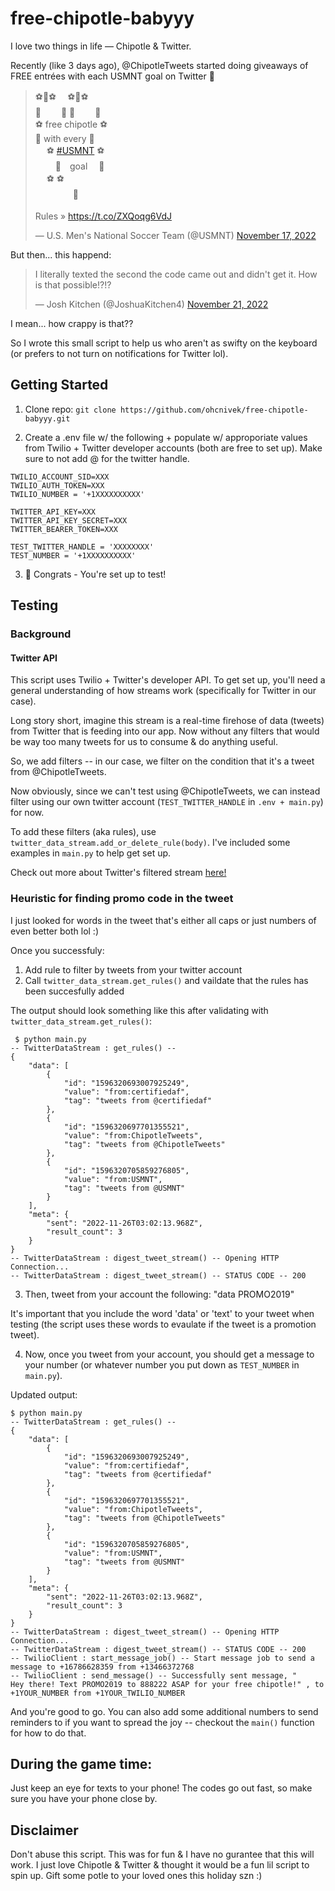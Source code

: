 # free-chipotle-babyyy

I love two things in life — Chipotle & Twitter.

Recently (like 3 days ago), @ChipotleTweets started doing giveaways of FREE entrées with each USMNT goal on Twitter 💸

<blockquote class="twitter-tweet" data-theme="light"><p lang="en" dir="ltr">⚽️🌯⚽️　 ⚽️🌯⚽️<br> 🌯　　 🌯 🌯　　 🌯<br>⚽️ free chipotle ⚽️<br> 🌯 with every 🌯<br>　 ⚽️ <a href="https://twitter.com/hashtag/USMNT?src=hash&amp;ref_src=twsrc%5Etfw">#USMNT</a> ⚽️<br>　　 🌯　goal　 🌯<br>　 ⚽️ ⚽️<br>　　　　 🌯<br><br>Rules » <a href="https://t.co/ZXQoqg6VdJ">https://t.co/ZXQoqg6VdJ</a></p>&mdash; U.S. Men&#39;s National Soccer Team (@USMNT) <a href="https://twitter.com/USMNT/status/1593288245189611520?ref_src=twsrc%5Etfw">November 17, 2022</a></blockquote>

But then... this happend:

<blockquote class="twitter-tweet" data-conversation="none" data-theme="light"><p lang="en" dir="ltr">I literally texted the second the code came out and didn&#39;t get it. How is that possible!?!?</p>&mdash; Josh Kitchen (@JoshuaKitchen4) <a href="https://twitter.com/JoshuaKitchen4/status/1594778716638355456?ref_src=twsrc%5Etfw">November 21, 2022</a></blockquote>

I mean... how crappy is that??

So I wrote this small script to help us who aren't as swifty on the keyboard (or prefers to not turn on notifications for Twitter lol).

## Getting Started

1. Clone repo: `git clone https://github.com/ohcnivek/free-chipotle-babyyy.git`

2. Create a .env file w/ the following + populate w/ approporiate values from Twilio + Twitter developer accounts (both are free to set up). Make sure to not add @ for the twitter handle.

```
TWILIO_ACCOUNT_SID=XXX
TWILIO_AUTH_TOKEN=XXX
TWILIO_NUMBER = '+1XXXXXXXXXX'

TWITTER_API_KEY=XXX
TWITTER_API_KEY_SECRET=XXX
TWITTER_BEARER_TOKEN=XXX

TEST_TWITTER_HANDLE = 'XXXXXXXX'
TEST_NUMBER = '+1XXXXXXXXXX'
```

3. 🎊 Congrats - You're set up to test!

## Testing

### Background

#### Twitter API

This script uses Twilio + Twitter's developer API. To get set up, you'll need a general understanding of how streams work (specifically for Twitter in our case).

Long story short, imagine this stream is a real-time firehose of data (tweets) from Twitter that is feeding into our app. Now without any filters that would be way too many tweets for us to consume & do anything useful.

So, we add filters -- in our case, we filter on the condition that it's a tweet from @ChipotleTweets.

Now obviously, since we can't test using @ChipotleTweets, we can instead filter using our own twitter account (`TEST_TWITTER_HANDLE` in `.env + main.py`) for now.

To add these filters (aka rules), use `twitter_data_stream.add_or_delete_rule(body)`. I've included some examples in `main.py` to help get set up.

Check out more about Twitter's filtered stream [here!](https://developer.twitter.com/en/docs/twitter-api/tweets/filtered-stream/introduction)

### Heuristic for finding promo code in the tweet

I just looked for words in the tweet that's either all caps or just numbers of even better both lol :)

Once you successfuly:

1. Add rule to filter by tweets from your twitter account
2. Call `twitter_data_stream.get_rules()` and vaildate that the rules has been succesfully added

The output should look something like this after validating with `twitter_data_stream.get_rules()`:

```
 $ python main.py
-- TwitterDataStream : get_rules() --
{
    "data": [
        {
            "id": "1596320693007925249",
            "value": "from:certifiedaf",
            "tag": "tweets from @certifiedaf"
        },
        {
            "id": "1596320697701355521",
            "value": "from:ChipotleTweets",
            "tag": "tweets from @ChipotleTweets"
        },
        {
            "id": "1596320705859276805",
            "value": "from:USMNT",
            "tag": "tweets from @USMNT"
        }
    ],
    "meta": {
        "sent": "2022-11-26T03:02:13.968Z",
        "result_count": 3
    }
}
-- TwitterDataStream : digest_tweet_stream() -- Opening HTTP Connection...
-- TwitterDataStream : digest_tweet_stream() -- STATUS CODE -- 200
```

3. Then, tweet from your account the following:
"data PROMO2019" 

It's important that you include the word 'data' or 'text' to your tweet when testing (the script uses these words to evaulate if the tweet is a promotion tweet).

4. Now, once you tweet from your account, you should get a message to your number (or whatever number you put down as `TEST_NUMBER` in `main.py`).

Updated output:

```
$ python main.py
-- TwitterDataStream : get_rules() --
{
    "data": [
        {
            "id": "1596320693007925249",
            "value": "from:certifiedaf",
            "tag": "tweets from @certifiedaf"
        },
        {
            "id": "1596320697701355521",
            "value": "from:ChipotleTweets",
            "tag": "tweets from @ChipotleTweets"
        },
        {
            "id": "1596320705859276805",
            "value": "from:USMNT",
            "tag": "tweets from @USMNT"
        }
    ],
    "meta": {
        "sent": "2022-11-26T03:02:13.968Z",
        "result_count": 3
    }
}
-- TwitterDataStream : digest_tweet_stream() -- Opening HTTP Connection...
-- TwitterDataStream : digest_tweet_stream() -- STATUS CODE -- 200
-- TwilioClient : start_message_job() -- Start message job to send a message to +16786628359 from +13466372768
-- TwilioClient : send_message() -- Successfully sent message, "
Hey there! Text PROMO2019 to 888222 ASAP for your free chipotle!" , to +1YOUR_NUMBER from +1YOUR_TWILIO_NUMBER
```

And you're good to go. You can also add some additional numbers to send reminders to if you want to spread the joy -- checkout the ```main()``` function for how to do that. 

## During the game time:

Just keep an eye for texts to your phone! The codes go out fast, so make sure you have your phone close by. 


## Disclaimer 
Don't abuse this script. This was for fun & I have no gurantee that this will work. I just love Chipotle & Twitter & thought it would be a fun lil script to spin up. Gift some potle to your loved ones this holiday szn :)
